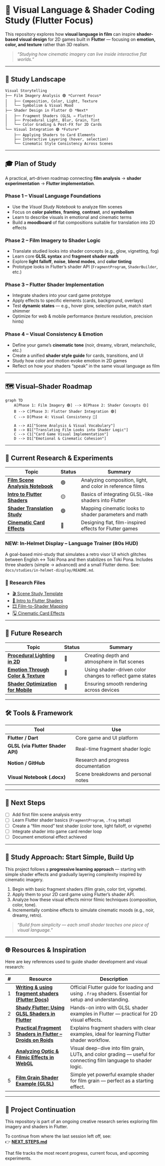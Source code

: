 # 🎨 Visual Language & Shader Coding Study (Flutter Focus)

This repository explores how **visual language in film** can inspire **shader-based visual design** for 2D games built in **Flutter** — focusing on **emotion, color, and texture** rather than 3D realism.  

> _“Studying how cinematic imagery can live inside interactive flat worlds.”_

---

## 🧩 Study Landscape

```text
Visual Storytelling
├── Film Imagery Analysis 🟢 *Current Focus*
│   ├── Composition, Color, Light, Texture
│   └── Symbolism & Visual Mood
├── Shader Design in Flutter 🟡 *Next*
│   ├── Fragment Shaders (GLSL → Flutter)
│   ├── Procedural Light, Blur, Grain, Tint
│   └── Color Grading & Post-FX for 2D Cards
└── Visual Integration 🟣 *Future*
    ├── Applying Shaders to Card Elements
    ├── Interactive Layering (hover, selection)
    └── Cinematic Style Consistency Across Scenes
```

---

## 🎓 Plan of Study

A practical, art-driven roadmap connecting **film analysis** → **shader experimentation** → **Flutter implementation**.

### **Phase 1 – Visual Language Foundations**
- Use the *Visual Study Notebook* to analyze film scenes  
- Focus on **color palettes**, **framing**, **contrast**, and **symbolism**  
- Learn to describe visuals in emotional and cinematic terms  
- Build a **moodboard** of flat compositions suitable for translation into 2D effects

### **Phase 2 – Film Imagery to Shader Logic**
- Translate studied looks into shader concepts (e.g., glow, vignetting, fog)  
- Learn core **GLSL syntax** and **fragment shader math**  
- Explore **light falloff**, **noise**, **blend modes**, and **color tinting**  
- Prototype looks in Flutter’s shader API (`FragmentProgram`, `ShaderBuilder`, etc.)

### **Phase 3 – Flutter Shader Implementation**
- Integrate shaders into your card game prototype  
- Apply effects to specific elements (cards, background, overlays)  
- Test **dynamic states** — e.g., hover glow, selection pulse, match start shimmer  
- Optimize for web & mobile performance (texture resolution, precision hints)

### **Phase 4 – Visual Consistency & Emotion**
- Define your game’s **cinematic tone** (noir, dreamy, vibrant, melancholic, etc.)  
- Create a unified **shader style guide** for cards, transitions, and UI  
- Study how color and motion evoke emotion in 2D games  
- Reflect on how your shaders “speak” in the same visual language as film

---

## 🗺️ Visual–Shader Roadmap

```mermaid
graph TD
    A[Phase 1: Film Imagery 🟢] --> B[Phase 2: Shader Concepts 🟡]
    B --> C[Phase 3: Flutter Shader Integration 🟣]
    C --> D[Phase 4: Visual Consistency 🔵]

    A --> A1["Scene Analysis & Visual Vocabulary"]
    B --> B1["Translating Film Looks into Shader Logic"]
    C --> C1["Card Game Visual Implementation"]
    D --> D1["Emotional & Cinematic Cohesion"]
```

---

## 🔬 Current Research & Experiments

| Topic | Status | Summary |
|-------|--------|----------|
| **[Film Scene Analysis Notebook](research/scene-study-template.md)** | 🟢 | Analyzing composition, light, and color in reference films |
| **[Intro to Flutter Shaders](research/flutter-shader-intro.md)** | 🟡 | Basics of integrating GLSL-like shaders into Flutter |
| **[Shader Translation Study](research/film-to-shader-mapping.md)** | 🟣 | Mapping cinematic looks to shader parameters and math |
| **[Cinematic Card Effects](research/card-game-shader-styles.md)** | 🔵 | Designing flat, film-inspired effects for Flutter games |
### NEW: In-Helmet Display – Language Trainer (80s HUD)
A goal-based mini-study that simulates a retro visor UI which glitches between English ↔ Toki Pona and then stabilizes on Toki Pona. Includes three shaders (simple → advanced) and a small Flutter demo. See: `docs/studies/in-helmet-display/README.md`.


### 📄 Research Files

- [🎬 Scene Study Template](research/scene-study-template.md)
- [🌈 Intro to Flutter Shaders](research/flutter-shader-intro.md)
- [🎞️ Film-to-Shader Mapping](research/film-to-shader-mapping.md)
- [🂡 Cinematic Card Effects](research/card-game-shader-styles.md)

---

## 🧠 Future Research

| Topic | Status | Summary |
|-------|--------|----------|
| **[Procedural Lighting in 2D](research/future/procedural-lighting.md)** | 🧪 | Creating depth and atmosphere in flat scenes |
| **[Emotion Through Color & Texture](research/future/color-emotion-shaders.md)** | 🧪 | Using shader-driven color changes to reflect game states |
| **[Shader Optimization for Mobile](research/future/flutter-shader-performance.md)** | 🧪 | Ensuring smooth rendering across devices |

---

## 🛠️ Tools & Framework

| Tool | Use |
|------|-----|
| **Flutter / Dart** | Core game and UI platform |
| **GLSL (via Flutter Shader API)** | Real-time fragment shader logic |
| **Notion / GitHub** | Research and progress documentation |
| **Visual Notebook (.docx)** | Scene breakdowns and personal notes |

---

## 🧭 Next Steps

- [ ] Add first film scene analysis entry  
- [ ] Learn Flutter shader basics (`FragmentProgram`, `.frag` setup)  
- [ ] Create a “film mood” test shader (color tone, light falloff, or vignette)  
- [ ] Integrate shader into game card render loop  
- [ ] Document emotional effect achieved  

---

## 🎥 Study Approach: Start Simple, Build Up

This project follows a **progressive learning approach** — starting with simple shader effects and gradually layering complexity inspired by cinematic imagery.

1. Begin with basic fragment shaders (film grain, color tint, vignette).  
2. Apply them to your 2D card game using Flutter’s shader API.  
3. Analyze how these visual effects mirror filmic techniques (composition, color, tone).  
4. Incrementally combine effects to simulate cinematic moods (e.g., noir, dreamy, retro).  

> _“Build from simplicity — each small shader teaches one piece of visual language.”_

---

## 🌐 Resources & Inspiration

Here are key references used to guide shader development and visual research:

| # | Resource | Description |
|---|-----------|--------------|
| 1 | [**Writing & using fragment shaders (Flutter Docs)**](https://docs.flutter.dev/ui/design/graphics/fragment-shaders?utm_source=chatgpt.com) | Official Flutter guide for loading and using `.frag` shaders. Essential for setup and understanding. |
| 2 | [**Shady Flutter: Using GLSL Shaders in Flutter**](https://blog.codemagic.io/shady-flutter/?utm_source=chatgpt.com) | Hands-on intro with GLSL shader examples in Flutter — practical for 2D visual effects. |
| 3 | [**Practical Fragment Shaders in Flutter – Droids on Roids**](https://www.thedroidsonroids.com/blog/fragment-shaders-in-flutter-app-development?utm_source=chatgpt.com) | Explains fragment shaders with clear examples, ideal for learning Flutter shader workflow. |
| 4 | [**Analyzing Optic & Filmic Effects in WebGL**](https://medium.com/%40josecastrovaron/analyzing-optic-and-filmic-effects-in-webgl-47abe74df74e?utm_source=chatgpt.com) | Visual deep-dive into film grain, LUTs, and color grading — useful for connecting film language to shader logic. |
| 5 | [**Film Grain Shader Example (GLSL)**](https://gameidea.org/2023/12/01/film-grain-shader/?utm_source=chatgpt.com) | Simple yet powerful example shader for film grain — perfect as a starting effect. |

---

## 🔄 Project Continuation

This repository is part of an ongoing creative research series exploring film imagery and shaders in Flutter.

To continue from where the last session left off, see:  
👉 [**NEXT_STEPS.md**](NEXT_STEPS.md)

That file tracks the most recent progress, current focus, and upcoming experiments.
